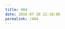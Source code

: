 ```yaml
---
title: 404
date: 2016-07-30 22:18:06
permalink: /404
---
```

<html>
    <head>
         <meta charset="UTF-8" />
         <title>404</title>                                                                                                                                       
    </head>
    <body>
         <script type="text/javascript" src="http://www.qq.com/404/search_children.js" charset="utf-8" 
         homePageUrl="http://code.idea4j.com" homePageName="回到我的主页"></script>
    </body>
</html>
